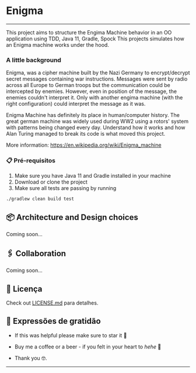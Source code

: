 # Enigma
----------

This project aims to structure the Engima Machine behavior in an OO application using TDD, Java 11, Gradle, Spock
This projects simulates how an Enigma machine works under the hood.

### A little background

Enigma, was a cipher machine built by the Nazi Germany to 
encrypt/decrypt secret messages containing war instructions. Messages were sent by radio across all Europe to German
troops but the communication could be intercepted by enemies. However, even in position of the message, the enemies
couldn't interpret it. Only with another engima machine (with the right configuration) could interpret the message as it
was. 

Enigma Machine has definitely its place in human/computer history. The great german machine was widely used during WW2
using a rotors' system with patterns being changed every day. Understand how it works and how Alan Turing managed to break
its code is what moved this project.

More information: https://en.wikipedia.org/wiki/Enigma_machine

### 📋 Pré-requisitos

1. Make sure you have Java 11 and Gradle installed in your machine
2. Download or clone the project
3. Make sure all tests are passing by running 

```
./gradlew clean build test
```

## 📦 Architecture and Design choices

Coming soon...

## 🖇️ Collaboration

Coming soon...

## 📄 Licença

Check out [LICENSE.md](https://github.com/usuario/projeto/licenca) para detalhes.

## 🎁 Expressões de gratidão

* If this was helpful please make sure to star it 📢

* Buy me a coffee or a beer - if you felt in your heart to _hehe_ 🍺

* Thank you 🤓.
---
